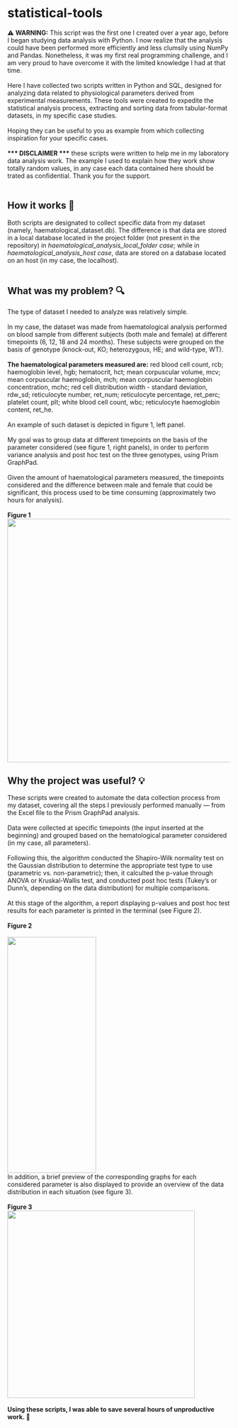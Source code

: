 # statistical-tools
:warning: **WARNING:** This script was the first one I created over a year ago, before I began studying data analysis with Python. I now realize that the analysis could have been performed more efficiently and less clumsily using NumPy and Pandas. Nonetheless, it was my first real programming challenge, and I am very proud to have overcome it with the limited knowledge I had at that time.<br><br>
Here I have collected two scripts written in Python and SQL, designed for analyzing data related to physiological parameters derived from experimental measurements. These tools were created to expedite the statistical analysis process, extracting and sorting data from tabular-format datasets, in my specific case studies.<br>
<br>
Hoping they can be useful to you as example from which collecting inspiration for your specific cases.<br>
<br>
**\*\*\* DISCLAIMER \*\*\*** these scripts were written to help me in my laboratory data analysis work. The example I used to explain how they work show totally random values, in any case each data contained here should be trated as confidential. Thank you for the support.<br>
<br>
## How it works :wrench: <br>
Both scripts are designated to collect specific data from my dataset (namely, haematological_dataset.db). The difference is that data are stored in a local database located in the project folder (not present in the repository) in *haematological_analysis_local_folder case*; while in *haematological_analysis_host case*, data are stored on a database located on an host (in my case, the localhost).<br><br>
## What was my problem? :mag:<br>
The type of dataset I needed to analyze was relatively simple.<br><br> 
In my case, the dataset was made from haematological analysis performed on blood sample from different subjects (both male and female) at different timepoints (6, 12, 18 and 24 months). These subjects were grouped on the basis of genotype (knock-out, KO; heterozygous, HE; and wild-type, WT).<br><br> 
**The haematological parameters measured are:** red blood cell count, rcb; haemoglobin level, hgb; hematocrit, hct; mean corpuscular volume, mcv; mean corpuscular haemoglobin, mch; mean corpuscular haemoglobin concentration, mchc; red cell distribution width - standard deviation, rdw_sd; reticulocyte number, ret_num; reticulocyte percentage, ret_perc; platelet count, plt; white blood cell count, wbc; reticulocyte haemoglobin content, ret_he.<br><br> 
An example of such dataset is depicted in figure 1, left panel.<br><br> 
My goal was to group data at different timepoints on the basis of the parameter considered (see figure 1, right panels), in order to perform variance analysis and post hoc test on the three genotypes, using Prism GraphPad.<br><br> 
Given the amount of haematological parameters measured, the timepoints considered and the difference between male and female that could be significant, this process used to be time consuming (approximately two hours for analysis).<br><br>
**Figure 1**<br>
<img src="https://github.com/alanzanardi/statistical-tools/blob/main/Fig1.jpg" width="1089" height="550">
<br>
## Why the project was useful? :bulb:<br>
These scripts were created to automate the data collection process from my dataset, covering all the steps I previously performed manually — from the Excel file to the Prism GraphPad analysis.<br><br> 
Data were collected at specific timepoints (the input inserted at the beginning) and grouped based on the hematological parameter considered (in my case, all parameters).<br><br> 
Following this, the algorithm conducted the Shapiro-Wilk normality test on the Gaussian distribution to determine the appropriate test type to use (parametric vs. non-parametric); then, it calculted the p-value through ANOVA or Kruskal-Wallis test, and conducted post hoc tests (Tukey’s or Dunn’s, depending on the data distribution) for multiple comparisons.<br><br> 
At this stage of the algorithm, a report displaying p-values and post hoc test results for each parameter is printed in the terminal (see Figure 2).<br><br>
**Figure 2**<br><br> 
<img src="https://github.com/alanzanardi/statistical-tools/blob/main/Fig2.jpg" width="200" height="533">
<br>
In addition, a brief preview of the corresponding graphs for each considered parameter is also displayed to provide an overview of the data distribution in each situation (see figure 3).<br><br>
**Figure 3**<br>
<img src="https://github.com/alanzanardi/statistical-tools/blob/main/Fig3.jpeg" idth="400" height="423"><br><br> 
**Using these scripts, I was able to save several hours of unproductive work. :smiling_face_with_three_hearts:**
